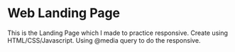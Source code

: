 # Web Landing Page 

This is the Landing Page which I made to practice responsive. 
Create using HTML/CSS/Javascript. 
Using @media query to do the responsive.
